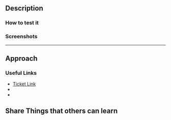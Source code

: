 ## Description

<!-- Describe the goal of the pull request in one or two sentences. -->

### How to test it

<!-- List the steps necessary to test the content of the PR. -->

### Screenshots

<!-- Optional - remove if not necessary -->

---

## Approach

<!-- How does this change address the problem? -->

### Useful Links

- [Ticket Link](https://github.com/9jacodeTech/IssueTracker/issues/{ISSUE_NUMBER})
-
-

## Share Things that others can learn

<!-- Optional - remove if not necessary

Describe the research stage.

Add links to blog posts, patterns, libraries or add-ons used to solve this problem.
-->
